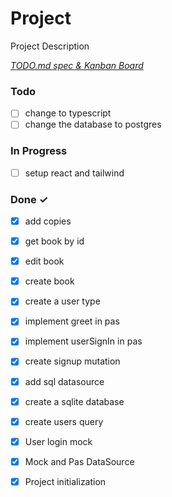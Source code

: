 # Project

Project Description

<em>[TODO.md spec & Kanban Board](https://bit.ly/3fCwKfM)</em>

### Todo

- [ ] change to typescript  
- [ ] change the database to postgres  

### In Progress

- [ ] setup react and tailwind  

### Done ✓

- [x] add copies  
- [x] get book by id  
- [x] edit book  
- [x] create book  
- [x] create a user type  
- [x] implement greet in pas  
- [x] implement userSignIn in pas  
- [x] create signup mutation  
- [x] add sql datasource  
- [x] create a sqlite database  
- [x] create users query  
- [x] User login mock  
- [x] Mock and Pas DataSource  
- [x] Project initialization  

